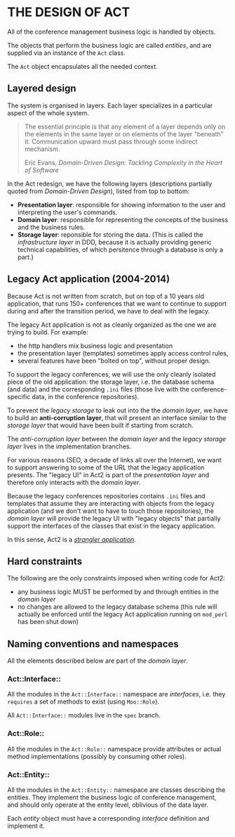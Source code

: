 # THE DESIGN OF ACT

All of the conference management business logic is handled by objects.

The objects that perform the business logic are called *entities*,
and are supplied via an instance of the `Act` class.

The `Act` object encapsulates all the needed context.


## Layered design

The system is organised in layers. Each layer specializes in a particular
aspect of the whole system.

> The essential principle is that any element of a layer depends only on
> the elements in the same layer or on elements of the layer "beneath" it.
> Communication upward must pass through some indirect mechanism.
> 
> Eric Evans, *Domain-Driven Design: Tackling Complexity in the Heart of Software*

In the Act redesign, we have the following layers (descriptions partially
quoted from *Domain-Driven Design*), listed from top to bottom:

* **Presentation layer**: responsible for showing information to the user
  and interpreting the user's commands.
* **Domain layer**: responsible for representing the concepts of the business
  and the business rules.
* **Storage layer**: reponsible for storing the data.
  (This is called the *infrastructure layer* in DDD, because it is actually
  providing generic technical capabilities, of which persitence through a
  database is only a part.)


## Legacy Act application (2004-2014)

Because Act is not written from scratch, but on top of a 10 years old
application, that runs 150+ conferences that we want to continue to
support during and after the transition period, we have to deal with
the legacy.

The legacy Act application is not as cleanly organized as the one we are
trying to build. For example:

- the http handlers mix business logic and presentation
- the presentation layer (templates) sometimes apply access control rules,
- several features have been "bolted on top", without proper design.

To support the legacy conferences, we will use the only cleanly isolated
piece of the old application: the storage layer, i.e. the database
schema (and data) and the corresponding `.ini` files (those live with
the conference-specific data, in the conference repositories).

To prevent the *legacy storage* to leak out into the the *domain layer*,
we have to build an **anti-corruption layer**, that will present an
interface similar to the *storage layer* that would have been built if
starting from scratch.

The *anti-corruption layer* between the *domain layer* and the *legacy
storage layer* lives in the implementation branches.

For various reasons (SEO, a decade of links all over the Internet), we
want to support answering to some of the URL that the legacy application
presents. The "legacy UI" in Act2 is part of the *presentation layer*
and therefore only interacts with the *domain layer*.

Because the legacy conferences repositories contains `.ini` files and
templates that assume they are interacting with objects from the legacy
application (and we don't want to have to touch those repositories),
the *domain layer* will provide the legacy UI with "legacy objects"
that partially support the interfaces of the classes that exist in the
legacy application.

In this sense, Act2 is a [*strangler application*](http://martinfowler.com/bliki/StranglerApplication.html).

## Hard constraints

The following are the only constraints imposed when writing code for Act2:

* any business logic MUST be performed by and through entities
  in the *domain layer*
* no changes are allowed to the legacy database schema
  (this rule will actually be enforced until the legacy Act application
  running on `mod_perl` has been shut down)


## Naming conventions and namespaces

All the elements described below are part of the *domain layer*.

### Act::Interface::

All the modules in the `Act::Interface::` namespace are *interfaces*,
i.e. they `requires` a set of methods to exist (using `Moo::Role`).

All `Act::Interface::` modules live in the `spec` branch.

### Act::Role::

All the modules in the `Act::Role::` namespace provide attributes
or actual method implementations (possibly by consuming other roles).

### Act::Entity::

All the modules in the `Act::Entity::` namespace are classes describing
the entities. They implement the business logic of conference management,
and should only operate at the entity level, oblivious of the data layer.

Each *entity* object must have a corresponding *interface* definition
and implement it.
